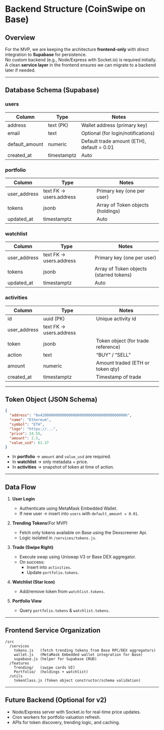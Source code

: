 # Backend Structure (CoinSwipe on Base)

## Overview
For the MVP, we are keeping the architecture **frontend-only** with direct integration to **Supabase** for persistence.  
No custom backend (e.g., Node/Express with Socket.io) is required initially.  
A clean **service layer** in the frontend ensures we can migrate to a backend later if needed.

---

## Database Schema (Supabase)

### users
| Column         | Type        | Notes                             |
|----------------|-------------|-----------------------------------|
| address        | text (PK)   | Wallet address (primary key)      |
| email          | text        | Optional (for login/notifications)|
| default_amount | numeric     | Default trade amount (ETH), default = 0.01 |
| created_at     | timestamptz | Auto                              |

### portfolio
| Column        | Type     | Notes                                     |
|---------------|----------|-------------------------------------------|
| user_address  | text FK → users.address | Primary key (one per user) |
| tokens        | jsonb    | Array of Token objects (holdings)         |
| updated_at    | timestamptz | Auto                                   |

### watchlist
| Column        | Type     | Notes                                     |
|---------------|----------|-------------------------------------------|
| user_address  | text FK → users.address | Primary key (one per user) |
| tokens        | jsonb    | Array of Token objects (starred tokens)   |
| updated_at    | timestamptz | Auto                                   |

### activities
| Column        | Type     | Notes                                      |
|---------------|----------|--------------------------------------------|
| id            | uuid (PK)| Unique activity id                         |
| user_address  | text FK → users.address |                              |
| token         | jsonb    | Token object (for trade reference)         |
| action        | text     | “BUY” / “SELL”                             |
| amount        | numeric  | Amount traded (ETH or token qty)           |
| created_at    | timestamptz | Timestamp of trade                      |

---

## Token Object (JSON Schema)

```json
{
  "address": "0x4200000000000000000000000000000000000006",
  "name": "Ethereum",
  "symbol": "ETH",
  "logo": "https://...",
  "price": 24.55,
  "amount": 2.5,
  "value_usd": 61.37
}
```

- In **portfolio** → `amount` and `value_usd` are required.  
- In **watchlist** → only metadata + price.  
- In **activities** → snapshot of token at time of action.

---

## Data Flow

1. **User Login**
   - Authenticate using MetaMask Embedded Wallet.
   - If new user → insert into `users` with `default_amount = 0.01`.

2. **Trending Tokens**(For MVP)
   - Fetch only tokens available on Base using the Dexscreener Api.
   - Logic isolated in `/services/tokens.js`.

<!-- 2. **Trending Tokens**(Future Scope)
   - Fetch from **Base RPC (mainnet)** and price data via **Uniswap V3** or other Base DEX aggregators.
   - Logic isolated in `/services/tokens.js`. -->

3. **Trade (Swipe Right)**
   - Execute swap using Uniswap V3 or Base DEX aggregator.
   - On success:
     - Insert into `activities`.
     - Update `portfolio.tokens`.

4. **Watchlist (Star Icon)**
   - Add/remove token from `watchlist.tokens`.

5. **Portfolio View**
   - Query `portfolio.tokens` & `watchlist.tokens`.

---

## Frontend Service Organization

```
/src
  /services
    tokens.js   (fetch trending tokens from Base RPC/DEX aggregators)
    wallet.js   (MetaMask Embedded wallet integration for Base)
    supabase.js (helper for Supabase CRUD)
  /features
    Trending/   (swipe cards UI)
    Portfolio/  (holdings + watchlist)
  /utils
    tokenClass.js (Token object constructor/schema validation)
```

---

## Future Backend (Optional for v2)
- Node/Express server with Socket.io for real-time price updates.
- Cron workers for portfolio valuation refresh.
- APIs for token discovery, trending logic, and caching.

